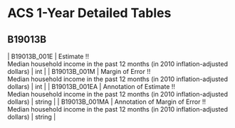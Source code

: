 # ACS 1-Year Detailed Tables

## B19013B

| B19013B_001E | Estimate !!<br>Median household income in the past 12 months (in 2010 inflation-adjusted dollars) | int |
| B19013B_001M | Margin of Error !!<br>Median household income in the past 12 months (in 2010 inflation-adjusted dollars) | int |
| B19013B_001EA | Annotation of Estimate !!<br>Median household income in the past 12 months (in 2010 inflation-adjusted dollars) | string |
| B19013B_001MA | Annotation of Margin of Error !!<br>Median household income in the past 12 months (in 2010 inflation-adjusted dollars) | string |

